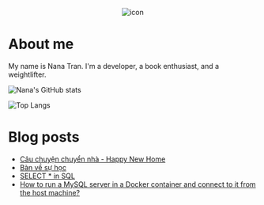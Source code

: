 <p align="center">
 <img width="auto" src="https://res.cloudinary.com/japananh/image/upload/v1638180125/Group_1_3_izpqlw.png" align="center" alt="icon" />
</p>

# About me

My name is Nana Tran. I'm a developer, a book enthusiast, and a weightlifter.

![Nana's GitHub stats](https://github-readme-stats.vercel.app/api?username=japananh&theme=buefy&show_icons=true)

![Top Langs](https://github-readme-stats.vercel.app/api/top-langs/?username=japananh&layout=compact)

# Blog posts
<!-- BLOG-POST-LIST:START -->
- [Câu chuyện chuyển nhà - Happy New Home](https://nanacoder.hashnode.dev/cau-chuyen-chuyen-nha-happy-new-home)
- [Bàn về sự học](https://nanacoder.hashnode.dev/ban-ve-su-hoc)
- [SELECT * in SQL](https://nanacoder.hashnode.dev/select-star-in-sql)
- [How to run a MySQL server in a Docker container and connect to it from the host machine?](https://nanacoder.hashnode.dev/how-to-run-a-mysql-server-in-a-docker-container-and-connect-to-it-from-the-host-machine)
<!-- BLOG-POST-LIST:END -->

